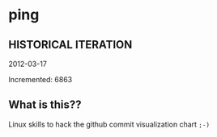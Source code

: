 # ping

## HISTORICAL ITERATION
2012-03-17

Incremented: 6863

## What is this?? 
Linux skills to hack the github commit visualization chart `;-)`
